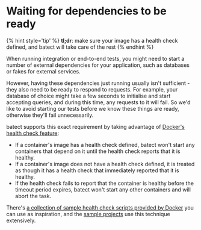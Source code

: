 # Waiting for dependencies to be ready

{% hint style='tip' %}
**tl;dr**: make sure your image has a health check defined, and batect will take care of the rest
{% endhint %}

When running integration or end-to-end tests, you might need to start a number of external dependencies for your application, such as databases or
fakes for external services.

However, having these dependencies just running usually isn't sufficient - they also need to be ready to respond to requests. For example, your database of choice
might take a few seconds to initialise and start accepting queries, and during this time, any requests to it will fail. So we'd like to avoid starting our tests
before we know these things are ready, otherwise they'll fail unnecessarily.

batect supports this exact requirement by taking advantage of [Docker's health check feature](https://docs.docker.com/engine/reference/builder/#healthcheck):

* If a container's image has a health check defined, batect won't start any containers that depend on it until the health check reports that it is healthy.
* If a container's image does not have a health check defined, it is treated as though it has a health check that immediately reported that it is healthy.
* If the health check fails to report that the container is healthy before the timeout period expires, batect won't start any other containers and will abort the task.

There's [a collection of sample health check scripts provided by Docker](https://github.com/docker-library/healthcheck/) you can use as inspiration, and the
[sample projects](../SampleProjects.md) use this technique extensively.

